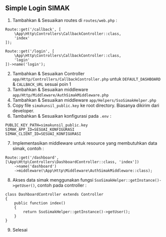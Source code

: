 ## Simple Login SIMAK

1. Tambahkan & Sesuaikan routes di `routes/web.php` :
```
Route::get('/callback', [
    \App\Http\Controllers\CallbackController::class,
    'index'
]);

Route::get('/login', [
    \App\Http\Controllers\CallbackController::class,
    'login'
])->name('login');
```

2. Tambahkan & Sesuaikan Controller `app/Http/Controllers/CallbackController.php` untuk `DEFAULT_DASHBOARD` & `CALLBACK_URL` sesuai poin 1 
3. Tambahkan & Sesuaikan middleware `app/Http/Middleware/AuthSimakMiddleware.php`
4. Tambahkan & Sesuaikan middleware `app/Helpers/SsoSimakHelper.php`
5. Copy file `simakunsil_public.key` ke root directory. Biasanya dikirim dari developer.
6. Tambahkan & Sesuaikan konfigurasi pada `.env` :
```
PUBLIC_KEY_PATH=simakunsil_public.key
SIMAK_APP_ID=SESUAI_KONFIGURASI
SIMAK_CLIENT_ID=SESUAI_KONFIGURASI
```

7. Implementasikan middleware untuk resource yang membutuhkan data simak, contoh :
```
Route::get('/dashboard', [\App\Http\Controllers\DashboardController::class, 'index'])
    ->name('dashboard')
    ->middleware(\App\Http\Middleware\AuthSimakMiddleware::class);
```
8. Akses data simak menggunakan fungsi `SsoSimakHelper::getInstance()->getUser()`, contoh pada controller :
```
class DashboardController extends Controller
{
    public function index()
    {
        return SsoSimakHelper::getInstance()->getUser();
    }
}
```
9. Selesai
